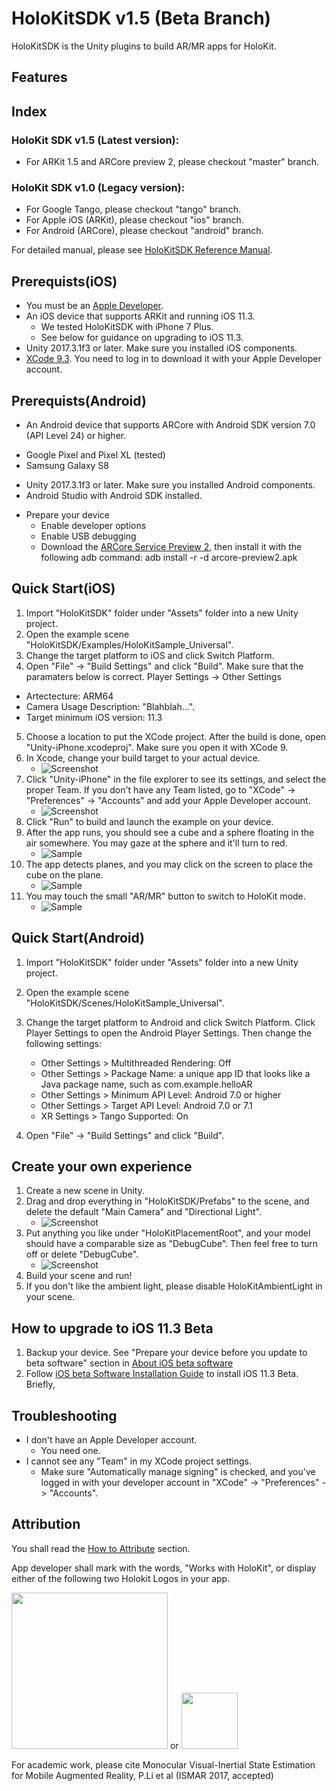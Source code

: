# HoloKitSDK v1.5 (Beta Branch)

HoloKitSDK is the Unity plugins to build AR/MR apps for HoloKit. 

## Features 


## Index

### HoloKit SDK v1.5 (Latest version): 
* For ARKit 1.5 and ARCore preview 2, please checkout "master" branch.

### HoloKit SDK v1.0 (Legacy version):
* For Google Tango, please checkout "tango" branch.
* For Apple iOS (ARKit), please checkout "ios" branch. 
* For Android (ARCore), please checkout "android" branch. 

For detailed manual, please see [HoloKitSDK Reference Manual](docs/MANUAL.md).

## 

## Prerequists(iOS)
* You must be an [Apple Developer](https://developer.apple.com/programs/). 
* An iOS device that supports ARKit and running iOS 11.3.
    * We tested HoloKitSDK with iPhone 7 Plus. 
    * See below for guidance on upgrading to iOS 11.3. 
* Unity 2017.3.1f3 or later. Make sure you installed iOS components.
* [XCode 9.3](https://developer.apple.com/download/). You need to log in to download it with your Apple Developer account. 

## Prerequists(Android)
* An Android device that supports ARCore with Android SDK version 7.0 (API Level 24) or higher.
- Google Pixel and Pixel XL (tested)
- Samsung Galaxy S8
* Unity 2017.3.1f3 or later. Make sure you installed Android components.
* Android Studio with Android SDK installed.
- Prepare your device
  - Enable developer options
  - Enable USB debugging
  - Download the [ARCore Service Preview 2](https://github.com/google-ar/arcore-android-sdk/releases/download/sdk-preview2/arcore-preview2.apk), then install it with the following adb command: 
    adb install -r -d arcore-preview2.apk

## Quick Start(iOS)
1. Import "HoloKitSDK" folder under "Assets" folder into a new Unity project.
2. Open the example scene "HoloKitSDK/Examples/HoloKitSample_Universal".
3. Change the target platform to iOS and click Switch Platform.
4. Open "File" -> "Build Settings" and click "Build". 
Make sure that the paramaters below is correct. Player Settings -> Other Settings
 * Artectecture: ARM64
 * Camera Usage Description: "Blahblah...".
 * Target minimum iOS version: 11.3

5. Choose a location to put the XCode project. After the build is done, open "Unity-iPhone.xcodeproj". Make sure you open it with XCode 9.
6. In Xcode, change your build target to your actual device. 
    * ![Screenshot](images/device_change.png)
6. Click "Unity-iPhone" in the file explorer to see its settings, and select the proper Team. If you don't have any Team listed, go to "XCode" -> "Preferences" -> "Accounts" and add your Apple Developer account. 
    * ![Screenshot](images/sign_team.png) 
7. Click "Run" to build and launch the example on your device. 
8. After the app runs, you should see a cube and a sphere floating in the air somewhere. You may gaze at the sphere and it'll turn to red. 
    * ![Sample](images/app1.png)
9. The app detects planes, and you may click on the screen to place the cube on the plane. 
    * ![Sample](images/app2.png)
19. You may touch the small "AR/MR" button to switch to HoloKit mode. 
    * ![Sample](images/app3.png)

## Quick Start(Android)
1. Import "HoloKitSDK" folder under "Assets" folder into a new Unity project.
2. Open the example scene "HoloKitSDK/Scenes/HoloKitSample_Universal".
3. Change the target platform to Android and click Switch Platform.
Click Player Settings to open the Android Player Settings. Then change the following settings:

    - Other Settings > Multithreaded Rendering: Off
    - Other Settings > Package Name: a unique app ID that looks like a Java package name, such as com.example.helloAR
    - Other Settings > Minimum API Level: Android 7.0 or higher
    - Other Settings > Target API Level: Android 7.0 or 7.1
    - XR Settings > Tango Supported: On
    
4. Open "File" -> "Build Settings" and click "Build".


## Create your own experience
1. Create a new scene in Unity. 
2. Drag and drop everything in "HoloKitSDK/Prefabs" to the scene, and delete the default "Main Camera" and "Directional Light". 
    * ![Screenshot](images/new_scene.png)
3. Put anything you like under "HoloKitPlacementRoot", and your model should have a comparable size as "DebugCube". Then feel free to turn off or delete "DebugCube". 
    * ![Screenshot](images/whale.png)
4. Build your scene and run!
5. If you don't like the ambient light, please disable HoloKitAmbientLight in your scene.

  
## How to upgrade to iOS 11.3 Beta
1. Backup your device. See "Prepare your device before you update to beta software" section in [About iOS beta software](https://support.apple.com/en-us/HT203282)
2. Follow [iOS beta Software Installation Guide](https://developer.apple.com/support/beta-software/install-ios-beta/) to install iOS 11.3 Beta. Briefly,
  
## Troubleshooting
* I don't have an Apple Developer account. 
    * You need one.
* I cannot see any "Team" in my XCode project settings.
    * Make sure "Automatically manage signing" is checked, and you've logged in with your developer account in "XCode" -> "Preferences" -> "Accounts". 

## Attribution

You shall read the [How to Attribute](https://holokit.io/#develop) section.

App developer shall mark with the words, "Works with HoloKit", or display either of the following two Holokit Logos in your app.

<img src="https://holokit.io/images/HoloKit_Logo1.png" width="250px">
or 
<img src="https://holokit.io/images/HoloKit_Logo2.png" width="90px">


For academic work, please cite Monocular Visual-Inertial State Estimation for Mobile Augmented Reality, P.Li et al (ISMAR 2017, accepted)

 
